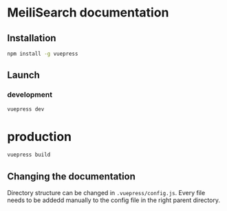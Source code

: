 # MeiliSearch documentation

## Installation


```bash
npm install -g vuepress
```

## Launch

### development
```bash
vuepress dev
```

# production
```bash
vuepress build
```

## Changing the documentation

Directory structure can be changed in `.vuepress/config.js`. Every file needs to be addedd manually to the config file in the right parent directory.


